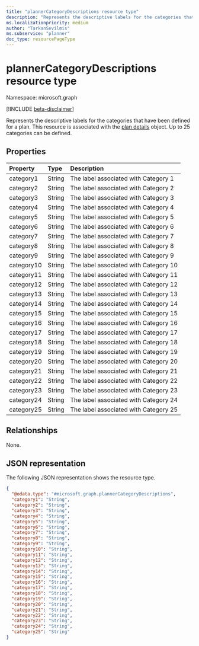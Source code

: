 ```yaml
---
title: "plannerCategoryDescriptions resource type"
description: "Represents the descriptive labels for the categories that have been defined for a plan."
ms.localizationpriority: medium
author: "TarkanSevilmis"
ms.subservice: "planner"
doc_type: resourcePageType
---
```


# plannerCategoryDescriptions resource type

Namespace: microsoft.graph

[!INCLUDE [beta-disclaimer](../../includes/beta-disclaimer.md)]

Represents the descriptive labels for the categories that have been defined for a plan. This resource is associated with the [plan details](plannerplandetails.md) object. Up to 25 categories can be defined. 

## Properties
|Property|Type|Description|
|:---|:---|:---|
|category1|String|The label associated with Category 1|
|category2|String|The label associated with Category 2|
|category3|String|The label associated with Category 3|
|category4|String|The label associated with Category 4|
|category5|String|The label associated with Category 5|
|category6|String|The label associated with Category 6|
|category7|String|The label associated with Category 7|
|category8|String|The label associated with Category 8|
|category9|String|The label associated with Category 9|
|category10|String|The label associated with Category 10|
|category11|String|The label associated with Category 11|
|category12|String|The label associated with Category 12|
|category13|String|The label associated with Category 13|
|category14|String|The label associated with Category 14|
|category15|String|The label associated with Category 15|
|category16|String|The label associated with Category 16|
|category17|String|The label associated with Category 17|
|category18|String|The label associated with Category 18|
|category19|String|The label associated with Category 19|
|category20|String|The label associated with Category 20|
|category21|String|The label associated with Category 21|
|category22|String|The label associated with Category 22|
|category23|String|The label associated with Category 23|
|category24|String|The label associated with Category 24|
|category25|String|The label associated with Category 25|

## Relationships

None.

## JSON representation

The following JSON representation shows the resource type.

<!-- {
  "blockType": "resource",
  "optionalProperties": [

  ],
  "@odata.type": "microsoft.graph.plannerCategoryDescriptions"
}-->

```json
{
  "@odata.type": "#microsoft.graph.plannerCategoryDescriptions",
  "category1": "String",
  "category2": "String",
  "category3": "String",
  "category4": "String",
  "category5": "String",
  "category6": "String",
  "category7": "String",
  "category8": "String",
  "category9": "String",
  "category10": "String",
  "category11": "String",
  "category12": "String",
  "category13": "String",
  "category14": "String",
  "category15": "String",
  "category16": "String",
  "category17": "String",
  "category18": "String",
  "category19": "String",
  "category20": "String",
  "category21": "String",
  "category22": "String",
  "category23": "String",
  "category24": "String",
  "category25": "String"
}

```

<!-- uuid: 8fcb5dbc-d5aa-4681-8e31-b001d5168d79
2015-10-25 14:57:30 UTC -->
<!--
{
  "type": "#page.annotation",
  "description": "plannerCategoryDescriptions resource",
  "keywords": "",
  "section": "documentation",
  "tocPath": "",
  "suppressions": []
}
-->


